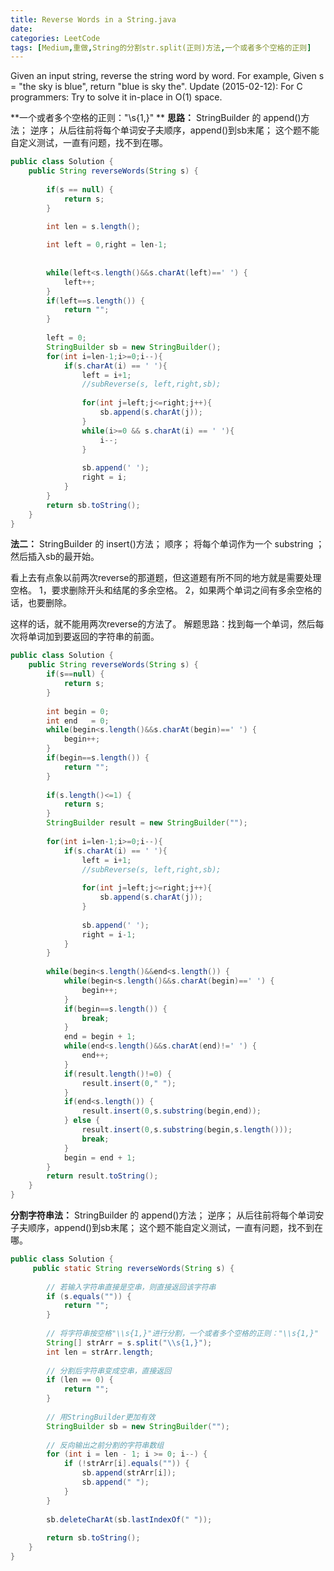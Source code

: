 ```yaml
---
title: Reverse Words in a String.java
date: 
categories: LeetCode
tags: [Medium,重做,String的分割str.split(正则)方法,一个或者多个空格的正则]
---
```

Given an input string, reverse the string word by word.
For example,
Given s = "the sky is blue",
return "blue is sky the".
Update (2015-02-12):
For C programmers: Try to solve it in-place in O(1) space.
<!-- more -->
**一个或者多个空格的正则："\\s{1,}"  **
**思路：**
StringBuilder 的 append()方法；
逆序；
从后往前将每个单词安子夫顺序，append()到sb末尾；
这个题不能自定义测试，一直有问题，找不到在哪。
``` java
public class Solution {
    public String reverseWords(String s) {
     
        if(s == null) {
            return s;
        }
        
		int len = s.length();

        int left = 0,right = len-1;
		
		
		while(left<s.length()&&s.charAt(left)==' ') {  
            left++;  
        }  
        if(left==s.length()) {  
            return "";  
        }  
		
		left = 0;
		StringBuilder sb = new StringBuilder();
		for(int i=len-1;i>=0;i--){
			if(s.charAt(i) == ' '){
				left = i+1;
				//subReverse(s, left,right,sb);
				
				for(int j=left;j<=right;j++){
					sb.append(s.charAt(j));
				}
				while(i>=0 && s.charAt(i) == ' '){
					i--;
				}
				
				sb.append(' ');
				right = i;
			}
		}
		return sb.toString();
    }
}
``` 
**法二：**
StringBuilder 的 insert()方法；
顺序；
将每个单词作为一个 substring ；
然后插入sb的最开始。

看上去有点象以前两次reverse的那道题，但这道题有所不同的地方就是需要处理空格。
1，要求删除开头和结尾的多余空格。
2，如果两个单词之间有多余空格的话，也要删除。

这样的话，就不能用两次reverse的方法了。
解题思路：找到每一个单词，然后每次将单词加到要返回的字符串的前面。
``` java
public class Solution {
    public String reverseWords(String s) {  
        if(s==null) {  
            return s;  
        }  
          
        int begin = 0;  
        int end   = 0;  
        while(begin<s.length()&&s.charAt(begin)==' ') {  
            begin++;  
        }  
        if(begin==s.length()) {  
            return "";  
        }  
          
        if(s.length()<=1) {  
            return s;  
        }  
        StringBuilder result = new StringBuilder("");  
		
		for(int i=len-1;i>=0;i--){
			if(s.charAt(i) == ' '){
				left = i+1;
				//subReverse(s, left,right,sb);
				
				for(int j=left;j<=right;j++){
					sb.append(s.charAt(j));
				}
				
				sb.append(' ');
				right = i-1;
			}
		}
		
        while(begin<s.length()&&end<s.length()) {  
            while(begin<s.length()&&s.charAt(begin)==' ') {  
                begin++;  
            }  
            if(begin==s.length()) {  
                break;  
            }  
            end = begin + 1;  
            while(end<s.length()&&s.charAt(end)!=' ') {  
                end++;  
            }  
            if(result.length()!=0) {  
                result.insert(0," ");  
            }  
            if(end<s.length()) {  
                result.insert(0,s.substring(begin,end));  
            } else {  
                result.insert(0,s.substring(begin,s.length()));  
                break;  
            }  
            begin = end + 1;  
        }  
        return result.toString();  
    }  
}
``` 
**分割字符串法：**
StringBuilder 的 append()方法；
逆序；
从后往前将每个单词安子夫顺序，append()到sb末尾；
这个题不能自定义测试，一直有问题，找不到在哪。
``` java
public class Solution {
     public static String reverseWords(String s) {  
  
        // 若输入字符串直接是空串，则直接返回该字符串  
        if (s.equals("")) {  
            return "";  
        }  
  
        // 将字符串按空格"\\s{1,}"进行分割，一个或者多个空格的正则："\\s{1,}"  
        String[] strArr = s.split("\\s{1,}");  
        int len = strArr.length;  
  
        // 分割后字符串变成空串，直接返回  
        if (len == 0) {  
            return "";  
        }  
  
        // 用StringBuilder更加有效  
        StringBuilder sb = new StringBuilder("");  
  
        // 反向输出之前分割的字符串数组  
        for (int i = len - 1; i >= 0; i--) {  
            if (!strArr[i].equals("")) {  
                sb.append(strArr[i]);  
                sb.append(" ");  
            }  
        }  
  
        sb.deleteCharAt(sb.lastIndexOf(" "));  
          
        return sb.toString();  
    }  
}
``` 